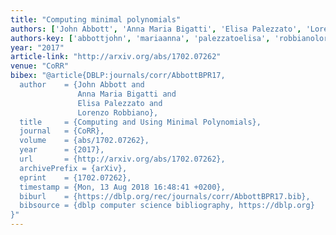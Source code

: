 ```yaml
---
title: "Computing minimal polynomials"
authors: ['John Abbott', 'Anna Maria Bigatti', 'Elisa Palezzato', 'Lorenzo Robbiano']
authors-key: ['abbottjohn', 'mariaanna', 'palezzatoelisa', 'robbianolorenzo']
year: "2017"
article-link: "http://arxiv.org/abs/1702.07262"
venue: "CoRR"
bibex: "@article{DBLP:journals/corr/AbbottBPR17,
  author    = {John Abbott and
               Anna Maria Bigatti and
               Elisa Palezzato and
               Lorenzo Robbiano},
  title     = {Computing and Using Minimal Polynomials},
  journal   = {CoRR},
  volume    = {abs/1702.07262},
  year      = {2017},
  url       = {http://arxiv.org/abs/1702.07262},
  archivePrefix = {arXiv},
  eprint    = {1702.07262},
  timestamp = {Mon, 13 Aug 2018 16:48:41 +0200},
  biburl    = {https://dblp.org/rec/journals/corr/AbbottBPR17.bib},
  bibsource = {dblp computer science bibliography, https://dblp.org}
}"
---
```

